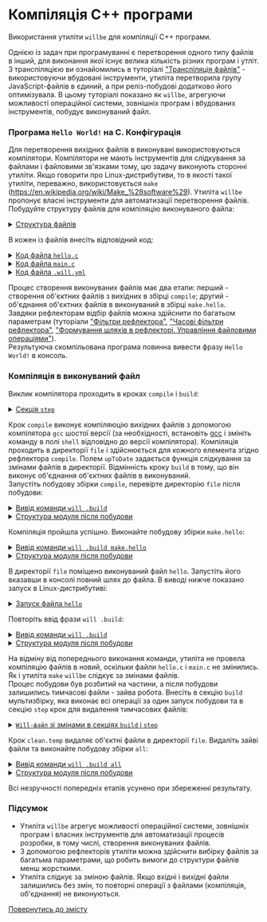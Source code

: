 # Компіляція С++ програми

Використання утиліти <code>willbe</code> для компіляції С++ програми.

Однією із задач при програмуванні є перетворення одного типу файлів в інший, для виконання якої існує велика кількість різних програм і утліт. З транспіляцією ви ознайомились в туторіалі ["Транспіляція файлів"](TranspileStep.md) - використовуючи вбудовані інструменти, утиліта перетворила групу JavaScript-файлів в єдиний, а при реліз-побудові додатково його оптимізувала. В цьому туторіалі показано як `willbe`, агрегуючи можливості операційної системи, зовнішніх програм і вбудованих інструментів, побудує виконуваний файл.

### Програма `Hello World!` на C. Конфігурація  
Для перетворення вихідних файлів в виконувані використовуються компілятори. Компілятори не мають інструментів для слідкування за файлами і файловими зв'язками тому, цю задачу виконують сторонні утиліти. Якщо говорити про Linux-дистрибутиви, то в якості такої утиліти, переважно, використовується `make` (<https://en.wikipedia.org/wiki/Make_%28software%29>). Утиліта `willbe` пропонує власні інструменти для автоматизації перетворення файлів.  
Побудуйте структуру файлів для компіляцію виконуваного файла:  

<details>
  <summary><u>Структура файлів</u></summary>

```
compileCpp
        ├── file
        │     ├── hello.c
        │     └── main.c
        └── .will.yml

```

</details>

В кожен із файлів внесіть відповідний код:  

<details>
  <summary><u>Код файлa <code>hello.c</code></u></summary>

```c
#include <stdio.h>
void hello()
{
	printf("Hello World!\n");
}

```

</details>
<details>
  <summary><u>Код файлa <code>main.c</code></u></summary>

```c
int main()
{
	hello();
	return 0;
}

```

</details>
<details>
  <summary><u>Код файлa <code>.will.yml</code></u></summary>

```yaml
about :
  name : 'compileCpp'
  description : 'To use willbe as make'
  version : 0.0.1

path :

  in : '.'
  file : 'file'

reflector :

  compile :
    filePath :
      '*.c' : 1
      path::file : 1
    src :
      prefixPath : 'file'

  build :
    filePath :
      '*.o' : 1
      '*.c' : 0
      path::file : 1

step :

  compile :
    shell : gcc-6 -c {this::src}
    currentPath : path::file
    forEachDst : compile
    upToDate : preserve

  build :
    shell : gcc-6 -o hello {this::src}
    currentPath : path::file
    forEachDst : build
    upToDate : preserve    

build :

  compile :
    criterion :
      default : 1
    steps :
      - step::compile

  make.hello :
    steps :
      - step::build

```

</details>

Процес створення виконуваних файлів має два етапи: перший - створення об'єктних файлів з вихідних в збірці `compile`; другий - об'єднання об'єктних файлів в виконуваний в збірці `make.hello`.  
Завдяки рефлекторам відбір файлів можна здійснити по багатьом параметрам (туторіали ["Фільтри рефлектора"](ReflectorFilters.md), ["Часові фільтри рефлектора"](ReflectorTimeFilters.md), ["Формування шляхів в рефлекторі. Управління файловими операціями"](ReflectorFSControl.md)).   
Результуюча скомпільована програма повинна вивести фразу `Hello World!` в консоль.

### Компіляція в виконуваний файл  
Виклик компілятора проходить в кроках `compile` i `build`:  

<details>
  <summary><u>Секція <code>step</code></u></summary>

```yaml
step :

  compile :
    shell : gcc-6 -c {this::src}
    currentPath : path::file
    forEachDst : compile
    upToDate : preserve

  build :
    shell : gcc-6 -o hello {this::src}
    currentPath : path::file
    forEachDst : build
    upToDate : preserve

```

</details>

Крок `compile` виконує компіляюцію вихідних файлів з допомогою компілятора `gcc` шостої версії (за необхідності, встановіть [gcc](http://gcc.gnu.org/) і змініть команду в полі `shell` відповідно до версії компілятора). Компіляція проходить в директорії `file` і здійснюється для кожного елемента згідно рефлектора `compile`. Полем `upToDate` задається функція слідкування за змінами файлів в директорії. Відмінність кроку `build` в тому, що він виконує об'єднання об'єктних файлів в виконуваний.   
Запустіть побудову збірки `compile`, перевірте директорію `file` після побудови:  

<details>
  <summary><u>Вивід команди <code>will .build</code></u></summary>

```
[user@user ~]$ will .build
...
  Building module::compileCpp / build::compile
 > gcc-6 -c /path_to_file/file/hello.c /path_to_file/file/main.c
...
  Built module::compileCpp / build::compile in 0.974s

```

</details>
<details>
  <summary><u>Структура модуля після побудови</u></summary>

```
compileCpp
        ├── file
        │     ├── hello.c
        │     ├── hello.o
        │     ├── main.c
        │     └── main.o        
        └── .will.yml

```

</details>

Компіляція пройшла успішно. Виконайте побудову збірки `make.hello`:  

<details>
  <summary><u>Вивід команди <code>will .build make.hello</code></u></summary>

```
[user@user ~]$ will .build make.hello
...
  Building module::compileCpp / build::build.hello
 > gcc-6 -o hello /path_to_file/hello.o /path_to_file/temp/main.o
  Built module::compileCpp / build::make.hello in 0.357s

```

</details>
<details>
  <summary><u>Структура модуля після побудови</u></summary>

```
compileCpp
        ├── file
        │     ├── hello
        │     ├── hello.c
        │     ├── hello.o
        │     ├── main.c
        │     └── main.o
        └── .will.yml

```

</details>

В директорії `file` поміщено виконуваний файл `hello`. Запустіть його вказавши в консолі повний шлях до файла. В виводі нижче показано запуск в Linux-дистрибутиві:  

<details>
  <summary><u>Запуск файла <code>hello</code></u></summary>

```
[user@user ~]$ /home/user/Documents/test/compileCpp/out/hello
Hello World!

```

</details>


Повторіть ввід фрази `will .build`:

<details>
  <summary><u>Вивід команди <code>will .build</code></u></summary>

```
[user@user ~]$ will .build
...
  Building module::compileCpp / build::compile
  Built module::compileCpp / build::compile in 0.495s

```  
</details>
<details>
  <summary><u>Структура модуля після побудови</u></summary>

```
compileCpp
        ├── file
        │     ├── hello
        │     ├── hello.c
        │     ├── hello.o
        │     ├── main.c
        │     └── main.o
        └── .will.yml

```

</details>

На відміну від попереднього виконання команди, утиліта не провела компіляцію файлів в новий, оскільки файли `hello.с` i `main.с` не змінились. Як і утиліта `make` `willbe` слідкує за змінами файлів.  
Процес побудови був розбитий на частини, а після побудови залишились тимчасові файли - зайва робота. Внесіть в секцію `build` мультизбірку, яка виконає всі операції за один запуск побудови та в секцію `step` крок для видалення тимчасових файлів:  

<details>
  <summary><u><code>Will-файл</code> зі змінами в секціях <code>build</code> i <code>step</code></u></summary>

```yaml
about :
  name : 'compileCpp'
  description : 'To use willbe as make'
  version : 0.0.1

path :

  in : '.'
  file : 'file'

reflector :

  compile :
    filePath :
      '*.c' : 1
      path::file : 1
    src :
      prefixPath : 'file'

  build :
    filePath :
      '*.o' : 1
      '*.c' : 0
      path::file : 1  

step :

  compile :
    shell : gcc-6 -c {this::src}
    currentPath : path::file
    forEachDst : compile
    upToDate : preserve

  build :
    shell : gcc-6 -o hello {this::src}
    currentPath : path::file
    forEachDst : build
    upToDate : preserve

  clean.temp :
    inherit: predefined.shell
    shell : rm -Rf *.o
    currentPath : path::file    

build :

  compile :
    criterion :
      default : 1
    steps :
      - step::compile

  make.hello :
    steps :
      - step::build

  all :
    steps :
      - build::compile
      - build::make.hello
      - clean.temp

```

</details>

Крок `clean.temp` видаляє об'єктні файли в директорії `file`.
Видаліть зайві файли та виконайте побудову збірки `all`:  

<details>
  <summary><u>Вивід команди <code>will .build all</code></u></summary>

```
[user@user ~]$ will .build all
...
  Building module::compileCpp / build::all
 > gcc-6 -c /path_to_file/temp/hello.c /path_to_file/temp/main.c
 ...
 > gcc-6 -o hello /path_to_file/temp/hello.o /path_to_file/temp/main.o
 > rm -Rf *.o
  Built module::compileCpp / build::all in 3.772s


```  

</details>
<details>
  <summary><u>Структура модуля після побудови</u></summary>

```
compileCpp
        ├── file
        │     ├── hello
        │     ├── hello.c
        │     └── main.c
        └── .will.yml

```

</details>

Всі незручності попередніх етапів усунено при збереженні результату.  

### Підсумок
- Утиліта `willbe` агрегує можливості операційної системи, зовнішніх програм і власних інструментів для автоматизації процесів розробки, в тому числі, створення виконуваних файлів.  
- З допомогою рефлекторів утиліти можна здійснити вибірку файлів за багатьма параметрами, що робить вимоги до структури файлів менш жорсткими.
- Утиліта слідкує за зміною файлів. Якщо вхідні і вихідні файли залишились без змін, то повторні операції з файлами (компіляція, об'єднання) не виконуються.

[Повернутись до змісту](../README.md#tutorials)
